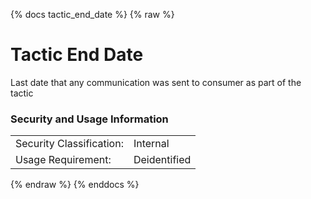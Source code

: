 {% docs tactic_end_date %}
{% raw %}

<a name="tactic_end_date"></a>
# Tactic End Date
Last date that any communication was sent to consumer as part of the tactic

### Security and Usage Information
|     |     |
| --- | --- |
| Security Classification: | Internal |
| Usage Requirement:       | Deidentified |

{% endraw %}
{% enddocs %}
